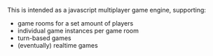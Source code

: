 This is intended as a javascript multiplayer game engine, supporting:
- game rooms for a set amount of players
- individual game instances per game room
- turn-based games 
- (eventually) realtime games
